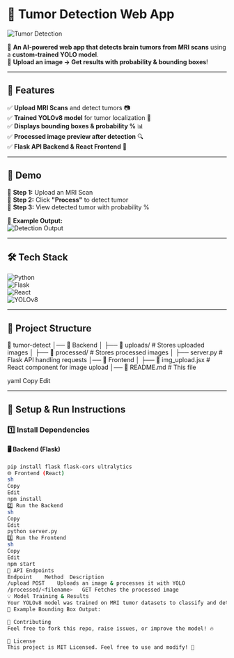 # 🧠 Tumor Detection Web App  
![Tumor Detection](https://media.giphy.com/media/3o6ZsY8ReZpDz2c7ug/giphy.gif)  

🚀 **An AI-powered web app that detects brain tumors from MRI scans** using a **custom-trained YOLO model**.  
📸 **Upload an image → Get results with probability & bounding boxes**!  

---

## **🌟 Features**  
✅ **Upload MRI Scans** and detect tumors 📷  
✅ **Trained YOLOv8 model** for tumor localization 🧠  
✅ **Displays bounding boxes & probability %** 📊  
✅ **Processed image preview after detection** 🔍  
✅ **Flask API Backend & React Frontend** 🚀  

---

## **📸 Demo**  
🔹 **Step 1:** Upload an MRI Scan  
🔹 **Step 2:** Click **"Process"** to detect tumor  
🔹 **Step 3:** View detected tumor with probability %  

📌 **Example Output:**  
![Detection Output](https://media.giphy.com/media/l0Exk8EUzSLsrErEQ/giphy.gif)  

---

## **🛠️ Tech Stack**  
![Python](https://img.shields.io/badge/Python-3.9-blue?style=for-the-badge&logo=python)  
![Flask](https://img.shields.io/badge/Flask-Backend-green?style=for-the-badge&logo=flask)  
![React](https://img.shields.io/badge/React-Frontend-blue?style=for-the-badge&logo=react)  
![YOLOv8](https://img.shields.io/badge/YOLOv8-Object%20Detection-red?style=for-the-badge)  

---

## **📂 Project Structure**  
📂 tumor-detect │── 📁 Backend │ ├── 📂 uploads/ # Stores uploaded images │ ├── 📂 processed/ # Stores processed images │ ├── server.py # Flask API handling requests │── 📁 Frontend │ ├── 📄 img_upload.jsx # React component for image upload │── 📄 README.md # This file

yaml
Copy
Edit

---

## **🚀 Setup & Run Instructions**  

### **1️⃣ Install Dependencies**  
#### 🖥️ Backend (Flask)  
```sh
pip install flask flask-cors ultralytics
🌐 Frontend (React)
sh
Copy
Edit
npm install
2️⃣ Run the Backend
sh
Copy
Edit
python server.py
3️⃣ Run the Frontend
sh
Copy
Edit
npm start
📜 API Endpoints
Endpoint	Method	Description
/upload	POST	Uploads an image & processes it with YOLO
/processed/<filename>	GET	Fetches the processed image
💡 Model Training & Results
Your YOLOv8 model was trained on MRI tumor datasets to classify and detect tumor regions. 🧠
📌 Example Bounding Box Output:

🙌 Contributing
Feel free to fork this repo, raise issues, or improve the model! 🔥

📃 License
This project is MIT Licensed. Feel free to use and modify! 🚀
